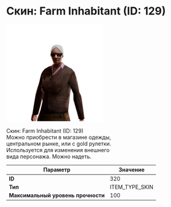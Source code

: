 # Скин: Farm Inhabitant (ID: 129)

![Item Image](../img/320.webp?raw=true)

Скин: Farm Inhabitant (ID: 129)<br>Можно приобрести в магазине одежды,<br>центральном рынке, или с gold рулетки.<br>Используется для изменения внешнего<br>вида персонажа. Можно надеть.


| Параметр | Значение |
|----------|----------|
| **ID** | 320 |
| **Тип** | ITEM_TYPE_SKIN |
| **Максимальный уровень прочности** | 100 |

